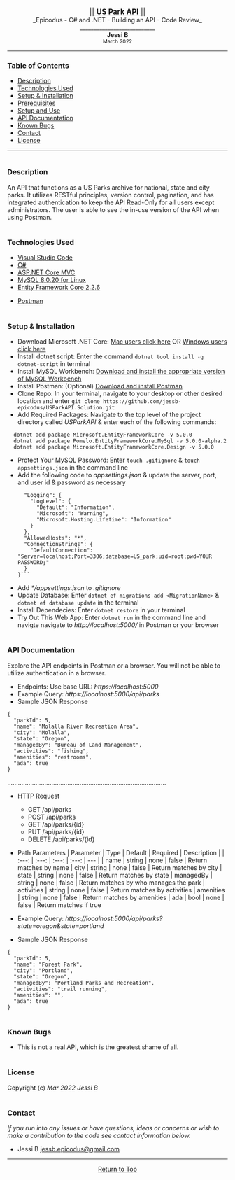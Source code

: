 <br>
<p align="center">
  <u><big>|| <b>US Park API</b> ||</big></u>
  <br>
  _Epicodus - C# and .NET - Building an API - Code Review_
  <br>
  ___________________________
  <br>
  <strong>Jessi B</strong>
  <br>
  <small>March 2022</small>
</p>

------------------------------
### <u>Table of Contents</u>
* <a href="#-description">Description</a>
* <a href="#-technologies-used">Technologies Used</a>
* <a href="#-setup-&-installation">Setup & Installation</a>
* <a href="#-prerequisites">Prerequisites</a>
* <a href="#-setup-and-use">Setup and Use</a>
* <a href="#-api-documentation">API Documentation</a>
* <a href="#-known-bugs">Known Bugs</a>
* <a href="#-contact">Contact</a>
* <a href="#-license">License</a>

------------------------------
#
### Description
An API that functions as a US Parks archive for national, state and city parks. It utilizes RESTful principles, version control, pagination, and has integrated authentication to keep the API Read-Only for all users except administrators. The user is able to see the in-use version of the API when using Postman.
#
### Technologies Used
* [Visual Studio Code](https://code.visualstudio.com/)
* [C#](https://docs.microsoft.com/en-us/dotnet/csharp/)
* [ASP.NET Core MVC](https://docs.microsoft.com/en-us/aspnet/core/mvc/overview?view=aspnetcore-3.1)
* [MySQL 8.0.20 for Linux](https://dev.mysql.com/)
* [Entity Framework Core 2.2.6](https://docs.microsoft.com/en-us/ef/core/)
<!-- * [Swagger - NSwag 13.3.0](https://docs.microsoft.com/en-us/aspnet/core/tutorials/getting-started-with-nswag?view=aspnetcore-3.1&tabs=visual-studio) -->
* [Postman](postman.com)
#
### Setup & Installation
* Download Microsoft .NET Core: [Mac users click here](https://dotnet.microsoft.com/download/thank-you/dotnet-sdk-2.2.106-macos-x64-installer) OR [Windows users click here](https://dotnet.microsoft.com/download/thank-you/dotnet-sdk-2.2.203-windows-x64-installer)
* Install dotnet script: Enter the command ``dotnet tool install -g dotnet-script`` in terminal
* Install MySQL Workbench: [Download and install the appropriate version of MySQL Workbench](https://dev.mysql.com/downloads/workbench/)
* Install Postman: (Optional) [Download and install Postman](https://www.postman.com/downloads/)
* Clone Repo: In your terminal, navigate to your desktop or other desired location and enter `git clone https://github.com/jessb-epicodus/USParkAPI.Solution.git`
* Add Required Packages: Navigate to the top level of the project directory called _USParkAPI_ & enter each of the following commands:
```
  dotnet add package Microsoft.EntityFrameworkCore -v 5.0.0
  dotnet add package Pomelo.EntityFrameworkCore.MySql -v 5.0.0-alpha.2
  dotnet add package Microsoft.EntityFrameworkCore.Design -v 5.0.0
```
  * Protect Your MySQL Password: Enter `touch .gitignore` & `touch appsettings.json` in the command line
* Add the following code to _appsettings.json_ & update the server, port, and user id & password as necessary
  ```{
    "Logging": {
      "LogLevel": {
        "Default": "Information",
        "Microsoft": "Warning",
        "Microsoft.Hosting.Lifetime": "Information"
      }
    },
    "AllowedHosts": "*",
    "ConnectionStrings": {
      "DefaultConnection": "Server=localhost;Port=3306;database=US_park;uid=root;pwd=YOUR PASSWORD;"
    }
  }```
* Add _*/appsettings.json_ to _.gitignore_
* Update Database: Enter `dotnet ef migrations add <MigrationName>` & `dotnet ef database update` in the terminal
* Install Dependecies: Enter `dotnet restore` in your terminal
* Try Out This Web App: Enter `dotnet run` in the command line and navigte navigate to _http://localhost:5000/_ in Postman or your browser
#
### API Documentation
Explore the API endpoints in Postman or a browser. You will not be able to utilize authentication in a browser.
<!-- ### Using Swagger Documentation 
To explore the USPark API with NSwag, launch the project using `dotnet run` with the Terminal or Powershell, and input the following URL into your browser: `http://localhost:5000/swagger`

### Using the JSON Web Token
In order to be authorized to use the POST, PUT, DELETE functionality of the API, please authenticate yourself through Postman.
* Open Postman and create a POST request using the URL: `http://localhost:5000/api/users/authenticate`
* Add the following query to the request as raw data in the Body tab:
```
{
    "UserName": "CoffeeAdmin",
    "Password": "epicodus"
}
```
* The token will be generated in the response. Copy and paste it as the Token paramenter in the Authorization tab. -->

* Endpoints: Use base URL: _https://localhost:5000_
* Example Query: _https://localhost:5000/api/parks_
* Sample JSON Response
```
{
  "parkId": 5,
  "name": "Molalla River Recreation Area",
  "city": "Molalla",
  "state": "Oregon",
  "managedBy": "Bureau of Land Management",
  "activities": "fishing",
  "amenities": "restrooms",
  "ada": true
}
```
..........................................................................................
* HTTP Request
  * GET /api/parks
  * POST /api/parks
  * GET /api/parks/{id}
  * PUT /api/parks/{id}
  * DELETE /api/parks/{id}
* Path Parameters
| Parameter | Type | Default | Required | Description |
| :---: | :---: | :---: | :---: | --- |
| name | string | none | false | Return matches by name
| city | string | none | false | Return matches by city
| state | string | none | false | Return matches by state
| managedBy | string | none | false | Return matches by who manages the park
| activities | string | none | false | Return matches by activities
| amenities | string | none | false | Return matches by amenities
| ada | bool | none | false | Return matches if true

* Example Query: _https://localhost:5000/api/parks?state=oregon&state=portland_
* Sample JSON Response
```
{
  "parkId": 5,
  "name": "Forest Park",
  "city": "Portland",
  "state": "Oregon",
  "managedBy": "Portland Parks and Recreation",
  "activities": "trail running",
  "amenities": "",
  "ada": true
}
```
#
### Known Bugs

* This is not a real API, which is the greatest shame of all.
#
### License
Copyright (c) _Mar 2022_ _Jessi B_
#
### Contact
_If you run into any issues or have questions, ideas or concerns or wish to make a contribution to the code see contact information below._
* Jessi B <jessb.epicodus@gmail.com>
------------------------------

<center><a href="#">Return to Top</a></center>